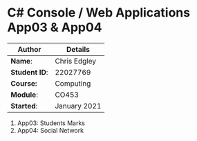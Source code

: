 # C# Console / Web Applications App03 & App04
| Author | Details |
| ---- | ---- |
**Name**: | Chris Edgley  |
**Student ID**: | 22027769 |
**Course:** | Computing |
**Module**: | CO453     |
**Started**: | January 2021 |    


1. App03: Students Marks
2. App04: Social Network

